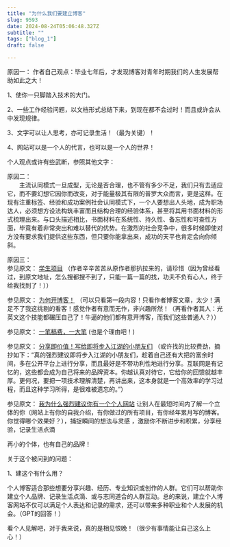 ```yaml
--- 
title: "为什么我们要建立博客" 
slug: 9593
date: 2024-08-24T05:06:48.327Z 
subtitle: "" 
tags: ["blog_1"] 
draft: false

--- 
```




原因一：
作者自己观点：毕业七年后，才发现博客对青年时期我们的人生发展帮助如此之大！

1、使你一只脚踏入技术的大门。

2、一些工作经验问题，以文档形式总结下来，到现在都不会过时！而且或许会从中发现规律。

3、文字可以让人思考，亦可记录生活！（最为关键）！

4、网站可以是一个人的代言，也可以是一个人的世界！




个人观点或许有些武断，参照其他文字：

原因二：  
　　主流认同模式一旦成型，无论是否合理，也不管有多少不足，我们只有去适应它，而不要幻想它因你而改变，对于能量极其有限的普罗大众而言，更是这样。在现有注重标签、经验和成功案例社会认同模式下，一个人要想出人头地，成为职场达人，必须想方设法构筑丰富而且结构合理的经验体系，甚至将其用书面材料的形式梳理出来。与口头描述相比，书面材料在系统性、持久性、备忘性和可查性方面，毕竟有着非常突出和难以替代的优势。在激烈的社会竞争中，很多时候即使对方没有要求我们提供这些东西，但只要你能拿出来，成功的天平也肯定会向你倾斜。



原因三：  
参见原文： [学生项目](https://yihui.org/cn/2016/12/student-project/) （作者辛辛苦苦从原作者那扒拉来的，请珍惜（因为曾经看过，到原文地址，怎么搜都搜不到了，只能一篇一篇的找，功夫不负有心人，终于给我找到了！））

参见原文： [为何开博客！](https://blog.dlilab.com/cn/2012/01/21/why-blog/) （可以只看第一段内容！只看作者博客文章，太少！满足不了我这挑剔的看客！感觉作者有意而无作，非兴趣所然！（再看作者其人：光英文这个技能都碾压自己了！牛逼的他们都有意开博客，而我们这些普通人？））

参见原文： [一笔稿费，一大笔](https://yihanxu.github.io/generous-royalty/) (也是个理由吧！)

参见原文： [分享即价值！写给即将步入江湖的小朋友们](https://yanlinlin.cn/2022/01/17/%E5%88%86%E4%BA%AB%E5%8D%B3%E4%BB%B7%E5%80%BC%E5%86%99%E7%BB%99%E5%8D%B3%E5%B0%86%E6%AD%A5%E5%85%A5%E6%B1%9F%E6%B9%96%E7%9A%84%E5%B0%8F%E6%9C%8B%E5%8F%8B%E4%BB%AC/) （或许找的比较费劲，摘抄如下：“真的强烈建议即将步入江湖的小朋友们，趁着自己还有大把的富余时间，多在公开平台上进行分享，而且最好是不带功利性地进行分享。互联网是有记忆的，这些都会成为自己将来的品牌资本。你越认真对待它，它给你的回馈就越丰厚。更何况，要把一项技术理解清楚，再讲出来，这本身就是一个高效率的学习过程，而且这种学习所得，是很难被遗忘的。”）

参见原文： [我为什么强烈建议你有一个个人网站](https://hongtaoh.com/cn/2021/06/17/homepage/)  让别人在最短时间内了解一个立体的你（网站上有你的自我介绍，有你做过的所有项目，有你经年累月写的博客。你觉得哪个效果好？），捕捉瞬间的想法与灵感 ，激励你不断进步和积累，分享经验，记录生活点滴

再小的个体，也有自己的品牌！


关于这个被问到的问题：

1、建这个有什么用？

个人博客适合那些想要分享兴趣、经历、专业知识或创作的人群。它们可以帮助你建立个人品牌、记录生活点滴、或与志同道合的人群互动。总的来说，建立个人博客网站不仅可以满足个人表达和记录的需求，还可以带来多种职业和个人发展的机会。（GPT的回答！）

看个人见解吧，对于我来说，真的是相见恨晚！（很少有事情能让自己这么上心！）

